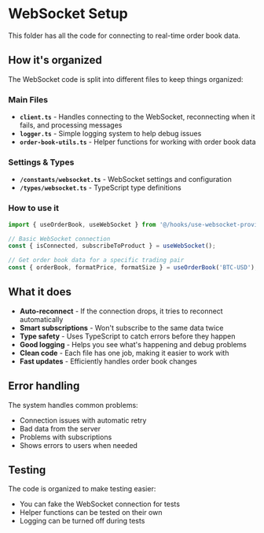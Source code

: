 # WebSocket Setup

This folder has all the code for connecting to real-time order book data.

## How it's organized

The WebSocket code is split into different files to keep things organized:

### Main Files

- **`client.ts`** - Handles connecting to the WebSocket, reconnecting when it fails, and processing messages
- **`logger.ts`** - Simple logging system to help debug issues
- **`order-book-utils.ts`** - Helper functions for working with order book data

### Settings & Types

- **`/constants/websocket.ts`** - WebSocket settings and configuration
- **`/types/websocket.ts`** - TypeScript type definitions

### How to use it

```typescript
import { useOrderBook, useWebSocket } from '@/hooks/use-websocket-provider';

// Basic WebSocket connection
const { isConnected, subscribeToProduct } = useWebSocket();

// Get order book data for a specific trading pair
const { orderBook, formatPrice, formatSize } = useOrderBook('BTC-USD');
```

## What it does

- **Auto-reconnect** - If the connection drops, it tries to reconnect automatically
- **Smart subscriptions** - Won't subscribe to the same data twice
- **Type safety** - Uses TypeScript to catch errors before they happen
- **Good logging** - Helps you see what's happening and debug problems
- **Clean code** - Each file has one job, making it easier to work with
- **Fast updates** - Efficiently handles order book changes

## Error handling

The system handles common problems:

- Connection issues with automatic retry
- Bad data from the server
- Problems with subscriptions
- Shows errors to users when needed

## Testing

The code is organized to make testing easier:

- You can fake the WebSocket connection for tests
- Helper functions can be tested on their own
- Logging can be turned off during tests
